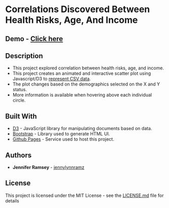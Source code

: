 # Correlations Discovered Between Health Risks, Age, And Income

## Demo - [Click here](http://jennylynnramz.com/health_risk_dashboard/)

## Description
* This project explored correlation between health risks, age, and income.
* This project creates an animated and interactive scatter plot using Javascript/D3 to [represent CSV data](https://github.com/jennylynnramz/health_risk_dashboard/blob/master/assets/data/data.csv).
* The plot changes based on the demographics selected on the X and Y status.
* More information is available when hovering above each individual circle.

## Built With

* [D3](https://d3js.org/) - JavaScript library for manipulating documents based on data.
* [Bootstrap](https://getbootstrap.com/) - Library used to generate HTML UI. 
* [Github Pages](https://pages.github.com/) - Service used to host this project.


## Authors

* **Jennifer Ramsey** - [jennylynnramz](https://github.com/jennylynnramz)


## License

This project is licensed under the MIT License - see the [LICENSE.md](LICENSE.md) file for details
